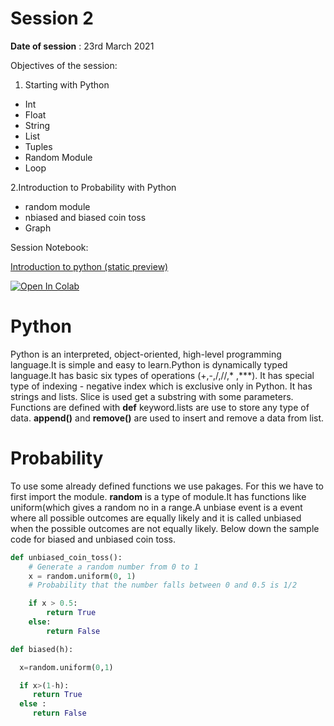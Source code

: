 # Session 2

**Date of session** : 23rd March 2021

Objectives of the session:

1. Starting with Python

- Int
- Float
- String
- List
- Tuples
- Random Module
- Loop

2.Introduction to Probability with Python

- random module
- nbiased and biased coin toss
- Graph

Session Notebook:

[Introduction to python (static preview)](https://nbviewer.jupyter.org/github/S4DS-IEM/Study-Group/blob/main/Study_Session_2/notebooks/Introduction_to_Python.ipynb)

[![Open In Colab](https://colab.research.google.com/assets/colab-badge.svg)](https://colab.research.google.com/github/S4DS-IEM/Study-Group/blob/main/Study_Session_2/notebooks/Introduction_to_Python.ipynb)

# Python

Python is an interpreted, object-oriented, high-level programming language.It is simple and easy to learn.Python is dynamically typed language.It has basic six types of operations (+,-,/,//,\* ,\***). It has special type of indexing - negative index which is exclusive only in Python. It has strings and lists. Slice is used get a substring with some parameters. Functions are defined with **def** keyword.lists are use to store any type of data. **append()** and **remove()** are used to insert and remove a data from list.

# Probability

To use some already defined functions we use pakages. For this we have to first import the module. **random** is a type of module.It has functions like uniform(which gives a random no in a range.A unbiase event is a event where all possible outcomes are equally likely and it is called unbiased when the possible outcomes are not equally likely.
Below down the sample code for biased and unbiased coin toss.



```Python
def unbiased_coin_toss():
    # Generate a random number from 0 to 1
    x = random.uniform(0, 1)
    # Probability that the number falls between 0 and 0.5 is 1/2

    if x > 0.5:
        return True
    else:
        return False
```
```python
def biased(h):

  x=random.uniform(0,1)

  if x>(1-h):
     return True
  else :
     return False
```



